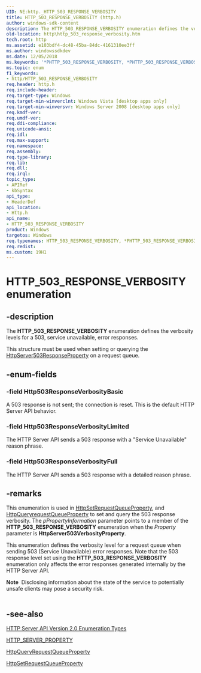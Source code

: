 ```yaml
---
UID: NE:http._HTTP_503_RESPONSE_VERBOSITY
title: HTTP_503_RESPONSE_VERBOSITY (http.h)
author: windows-sdk-content
description: The HTTP_503_RESPONSE_VERBOSITY enumeration defines the verbosity levels for a 503, service unavailable, error responses.This structure must be used when setting or querying the HttpServer503ResponseProperty on a request queue.
old-location: http\http_503_response_verbosity.htm
tech.root: http
ms.assetid: e103bdf4-dc48-45ba-84dc-4161310ee3ff
ms.author: windowssdkdev
ms.date: 12/05/2018
ms.keywords: '*PHTTP_503_RESPONSE_VERBOSITY, *PHTTP_503_RESPONSE_VERBOSITY enumeration [HTTP], HTTP_503_RESPONSE_VERBOSITY, HTTP_503_RESPONSE_VERBOSITY enumeration [HTTP], Http503ResponseVerbosityBasic, Http503ResponseVerbosityFull, Http503ResponseVerbosityLimited, http.http_503_response_verbosity, http/*PHTTP_503_RESPONSE_VERBOSITY, http/HTTP_503_RESPONSE_VERBOSITY, http/Http503ResponseVerbosityBasic, http/Http503ResponseVerbosityFull, http/Http503ResponseVerbosityLimited'
ms.topic: enum
f1_keywords:
- http/HTTP_503_RESPONSE_VERBOSITY
req.header: http.h
req.include-header: 
req.target-type: Windows
req.target-min-winverclnt: Windows Vista [desktop apps only]
req.target-min-winversvr: Windows Server 2008 [desktop apps only]
req.kmdf-ver: 
req.umdf-ver: 
req.ddi-compliance: 
req.unicode-ansi: 
req.idl: 
req.max-support: 
req.namespace: 
req.assembly: 
req.type-library: 
req.lib: 
req.dll: 
req.irql: 
topic_type:
- APIRef
- kbSyntax
api_type:
- HeaderDef
api_location:
- Http.h
api_name:
- HTTP_503_RESPONSE_VERBOSITY
product: Windows
targetos: Windows
req.typenames: HTTP_503_RESPONSE_VERBOSITY, *PHTTP_503_RESPONSE_VERBOSITY
req.redist: 
ms.custom: 19H1
---
```


# HTTP_503_RESPONSE_VERBOSITY enumeration


## -description


The <b>HTTP_503_RESPONSE_VERBOSITY</b> enumeration defines the verbosity levels for a 503, service unavailable, error responses.

This structure must be used when setting or querying the <a href="https://docs.microsoft.com/windows/desktop/api/http/ne-http-http_server_property">HttpServer503ResponseProperty</a> on a request queue.


## -enum-fields




### -field Http503ResponseVerbosityBasic

A 503 response is not sent; the connection is reset.
    This is the default HTTP Server API behavior.


### -field Http503ResponseVerbosityLimited

The HTTP Server API sends a 503 response with a "Service Unavailable" reason phrase.


### -field Http503ResponseVerbosityFull

The HTTP Server API sends a 503 response with a detailed reason phrase.


## -remarks



This enumeration is used in <a href="https://docs.microsoft.com/windows/desktop/api/http/nf-http-httpsetrequestqueueproperty">HttpSetRequestQueueProperty</a>, and <a href="https://docs.microsoft.com/windows/desktop/api/http/nf-http-httpqueryrequestqueueproperty">HttpQueryrequestQueueProperty</a> to set and query the 503  response verbosity. The <i>pPropertyInformation</i> parameter points to a member of the <b>HTTP_503_RESPONSE_VERBOSITY</b> enumeration when the <i>Property</i> parameter is <b>HttpServer503VerbosityProperty</b>.

This enumeration defines the verbosity level for a request queue when sending 503 (Service Unavailable) error responses. Note that the 503 response level set using the <b>HTTP_503_RESPONSE_VERBOSITY</b>  enumeration only affects the error responses generated internally
 by the HTTP Server API.


<div class="alert"><b>Note</b>  Disclosing information about the state of the service to potentially unsafe clients may pose a security risk.</div>
<div> </div>





## -see-also




<a href="https://docs.microsoft.com/windows/desktop/Http/http-server-api-version-2-0-enumeration-types">HTTP Server API Version 2.0 Enumeration Types</a>



<a href="https://docs.microsoft.com/windows/desktop/api/http/ne-http-http_server_property">HTTP_SERVER_PROPERTY</a>



<a href="https://docs.microsoft.com/windows/desktop/api/http/nf-http-httpqueryrequestqueueproperty">HttpQueryRequestQueueProperty</a>



<a href="https://docs.microsoft.com/windows/desktop/api/http/nf-http-httpsetrequestqueueproperty">HttpSetRequestQueueProperty</a>
 

 

